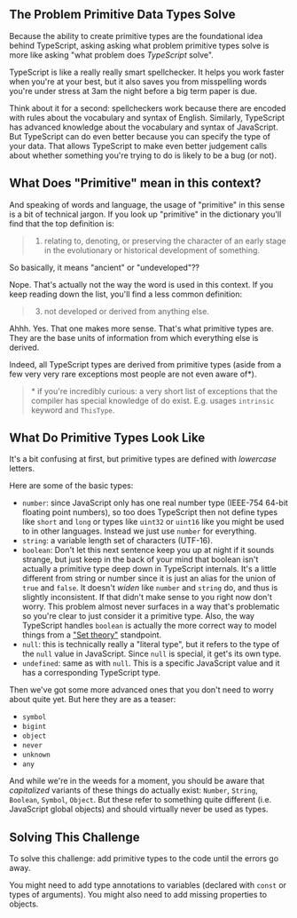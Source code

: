 ## The Problem Primitive Data Types Solve

Because the ability to create primitive types are the foundational idea behind TypeScript, asking asking what problem primitive types solve is more like asking "what problem does _TypeScript_ solve".

TypeScript is like a really really smart spellchecker.  It helps you work faster when you're at your best, but it also saves you from misspelling words you're under stress at 3am the night before a big term paper is due.

Think about it for a second: spellcheckers work because there are encoded with rules about the vocabulary and syntax of English.  Similarly, TypeScript has advanced knowledge about the vocabulary and syntax of JavaScript.  But TypeScript can do even better because you can specify the type of your data.  That allows TypeScript to make even better judgement calls about whether something you're trying to do is likely to be a bug (or not).

## What Does "Primitive" mean in this context?

And speaking of words and language, the usage of "primitive" in this sense is a bit of technical jargon.  If you look up "primitive" in the dictionary you'll find that the top definition is:

> 1. relating to, denoting, or preserving the character of an early stage in the evolutionary or historical development of something.

So basically, it means "ancient" or "undeveloped"??

Nope.  That's actually not the way the word is used in this context.  If you keep reading down the list, you'll find a less common definition:

> 3. not developed or derived from anything else.

Ahhh. Yes.  That one makes more sense.  That's what primitive types are.  They are the base units of information from which everything else is derived.

Indeed, all TypeScript types are derived from primitive types (aside from a few very very rare exceptions most people are not even aware of\*).

> \* if you're incredibly curious: a very short list of exceptions that the compiler has special knowledge of do exist.  E.g. usages `intrinsic` keyword and `ThisType`.

## What Do Primitive Types Look Like

It's a bit confusing at first, but primitive types are defined with _lowercase_ letters.

Here are some of the basic types:

- `number`: since JavaScript only has one real number type (IEEE-754 64-bit floating point numbers), so too does TypeScript then not define types like `short` and `long` or types like `uint32` or `uint16` like you might be used to in other languages.  Instead we just use `number` for everything.
- `string`: a variable length set of characters (UTF-16).
- `boolean`: Don't let this next sentence keep you up at night if it sounds strange, but just keep in the back of your mind that boolean isn't actually a primitive type deep down in TypeScript internals.  It's a little different from string or number since it is just an alias for the union of `true` and `false`.  It doesn't _widen_ like `number` and `string` do, and thus is slightly inconsistent.  If that didn't make sense to you right now don't worry.  This problem almost never surfaces in a way that's problematic so you're clear to just consider it a primitive type.  Also, the way TypeScript handles `boolean` is actually the more correct way to model things from a ["Set theory"](https://en.wikipedia.org/wiki/Set_theory) standpoint.
- `null`: this is technically really a "literal type", but it refers to the type of the `null` value in JavaScript.  Since `null` is special, it get's its own type.
- `undefined`: same as with `null`.  This is a specific JavaScript value and it has a corresponding TypeScript type.

Then we've got some more advanced ones that you don't need to worry about quite yet.  But here they are as a teaser:

- `symbol`
- `bigint`
- `object`
- `never`
- `unknown`
- `any`

And while we're in the weeds for a moment, you should be aware that _capitalized_ variants of these things do actually exist: `Number`, `String`, `Boolean`, `Symbol`, `Object`.  But these refer to something quite different (i.e. JavaScript global objects) and should virtually never be used as types.

## Solving This Challenge

To solve this challenge: add primitive types to the code until the errors go away.

You might need to add type annotations to variables (declared with `const` or types of arguments).  You might also need to add missing properties to objects.
